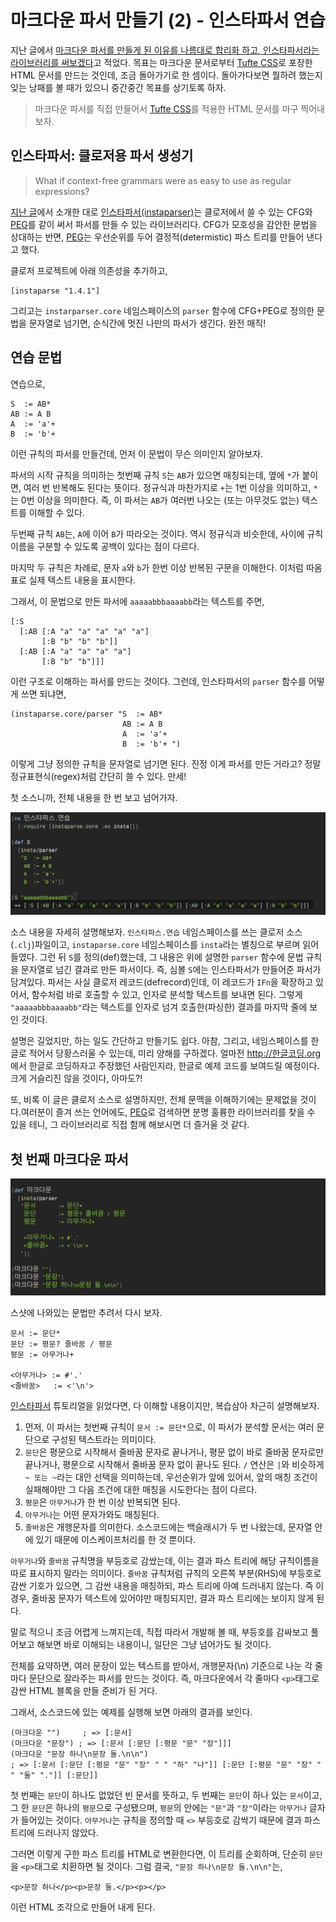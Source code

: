 # 마크다운 파서 만들기 (2) - 인스타파서 연습

지난 글에서 [마크다운 파서를 만들게 된 이유를 나름대로 합리화 하고, 인스타파서라는 라이브러리를 써보겠다][지난 글]고 적었다. 목표는 마크다운 문서로부터 [Tufte CSS][]로 포장한 HTML 문서를 만드는 것인데, 조금 돌아가기로 한 셈이다. 돌아가다보면 뭘하려 했는지 잊는 낭패를 볼 때가 있으니 중간중간 목표를 상기토록 하자.

> 마크다운 파서를 직접 만들어서 [Tufte CSS]를 적용한 HTML 문서를 마구 찍어내 보자.

## 인스타파서: 클로저용 파서 생성기

> What if context-free grammars were as easy to use as regular expressions?

[지난 글][]에서 소개한 대로 [인스타파서(instaparser)][Instaparser]는 클로저에서 쓸 수 있는 CFG와 [PEG]를 같이 써서 파서를 만들 수 있는 라이브러리다. CFG가 모호성을 감안한 문법을 상대하는 반면, [PEG]는 우선순위를 두어 결정적(determistic) 파스 트리를 만들어 낸다고 했다.

클로저 프로젝트에 아래 의존성을 추가하고,

    [instaparse "1.4.1"]

그리고는 `instarparser.core` 네임스페이스의 `parser` 함수에 CFG+PEG로 정의한 문법을 문자열로 넘기면, 순식간에 멋진 나만의 파서가 생긴다. 완전 매직!

## 연습 문법

연습으로,

    S  := AB*
    AB := A B
    A  := 'a'+
    B  := 'b'+

이런 규칙의 파서를 만들건데, 먼저 이 문법이 무슨 의미인지 알아보자.

파서의 시작 규칙을 의미하는 첫번째 규칙 `S`는 `AB`가 있으면 매칭되는데, 옆에 `*`가 붙이면, 여러 번 반복해도 된다는 뜻이다. 정규식과 마찬가지로 `+`는 1번 이상을 의미하고, `*`는 0번 이상을 의미한다. 즉, 이 파서는 `AB`가 여러번 나오는 (또는 아무것도 없는) 텍스트를 이해할 수 있다.

두번째 규칙 `AB`는, `A`에 이어 `B`가 따라오는 것이다. 역시 정규식과 비슷한데, 사이에 규칙 이름을 구분할 수 있도록 공백이 있다는 점이 다르다.

마지막 두 규칙은 차례로, 문자 `a`와 `b`가 한번 이상 반복된 구문을 이해한다. 이처럼 따옴표로 실제 텍스트 내용을 표시한다.

그래서, 이 문법으로 만든 파서에 `aaaaabbbaaaabb`라는 텍스트를 주면,

    [:S
      [:AB [:A "a" "a" "a" "a" "a"]
           [:B "b" "b" "b"]]
      [:AB [:A "a" "a" "a" "a"]
           [:B "b" "b"]]]

이런 구조로 이해하는 파서를 만드는 것이다. 그런데, 인스타파서의 `parser` 함수를 어떻게 쓰면 되냐면,

    (instaparse.core/parser "S  := AB*
                             AB := A B
                             A  := 'a'+
                             B  := 'b'+ ")

이렇게 그냥 정의한 규칙을 문자열로 넘기면 된다. 진정 이게 파서를 만든 거라고? 정말 정규표현식(regex)처럼 간단히 쓸 수 있다. 만세!

첫 소스니까, 전체 내용을 한 번 보고 넘어가자.

![](instaparse/instaparse-S.png)

소스 내용을 자세히 설명해보자. `인스타파스.연습` 네임스페이스를 쓰는 클로저 소스(`.clj`)파일이고, `instaparse.core` 네임스페이스를 `insta`라는 별칭으로 부르며 읽어들였다. 그런 뒤 `S`를 정의(def)했는데, 그 내용은 위에 설명한 `parser` 함수에 문법 규칙을 문자열로 넘긴 결과로 만든 파서이다. 즉, 심볼 `S`에는 인스타파서가 만들어준 파서가 담겨있다. 파서는 사실 클로저 레코드(defrecord)인데, 이 레코드가 `IFn`을 확장하고 있어서, 함수처럼 바로 호출할 수 있고, 인자로 분석할 텍스트를 보내면 된다. 그렇게 `"aaaaabbbaaaabb"`라는 텍스트를 인자로 넘겨 호출한(파싱한) 결과를 마지막 줄에 보인 것이다.

설명은 길었지만, 하는 일도 간단하고 만들기도 쉽다. 아참, 그리고, 네임스페이스를 한글로 적어서 당황스러울 수 있는데, 미리 양해를 구하겠다. 얼마전 <http://한글코딩.org>에서 한글로 코딩하자고 주장했던 사람인지라, 한글로 예제 코드를 보여드릴 예정이다. 크게 거슬리진 않을 것이다, 아마도?!

또, 비록 이 글은 클로저 소스로 설명하지만, 전체 문맥을 이해하기에는 문제없을 것이다.여러분이 즐겨 쓰는 언어에도, [PEG]로 검색하면 분명 훌륭한 라이브러리를 찾을 수 있을 테니, 그 라이브러리로 직접 함께 해보시면 더 즐거울 것 같다.

## 첫 번째 마크다운 파서

![](instaparse/md-01.png)

스샷에 나와있는 문법만 추려서 다시 보자.

    문서 := 문단*
    문단 := 평문? 줄바꿈 / 평문
    평문 := 아무거나+

    <아무거나> := #'.'
    <줄바꿈>   := <'\n'>

[인스타파서][Instaparser] 튜토리얼을 읽었다면, 다 이해할 내용이지만, 복습삼아 차근히 설명해보자.

1. 먼저, 이 파서는 첫번째 규칙이 `문서 := 문단*`으로, 이 파서가 분석할 문서는 여러 문단으로 구성된 텍스트라는 의미이다.
1. `문단`은 평문으로 시작해서 줄바꿈 문자로 끝나거나, 평문 없이 바로 줄바꿈 문자로만 끝나거나, 평문으로 시작해서 줄바꿈 문자 없이 끝나도 된다. `/` 연산은 `|`와 비슷하게 `~ 또는 ~`라는 대안 선택을 의미하는데, 우선순위가 앞에 있어서, 앞의 매칭 조건이 실패해야만 그 다음 조건에 대한 매칭을 시도한다는 점이 다르다.
1. `평문`은 `아무거나`가 한 번 이상 반복되면 된다.
1. `아무거나`는 어떤 문자가와도 매칭된다.
1. `줄바꿈`은 개행문자를 의미한다. 소스코드에는 백슬래시가 두 번 나왔는데, 문자열 안에 있기 때문에 이스케이프처리를 한 것 뿐이다.

`아무거나`와 `줄바꿈` 규칙명을 부등호로 감쌌는데, 이는 결과 파스 트리에 해당 규칙이름을 따로 표시하지 말라는 의미이다. `줄바꿈` 규칙처럼 규칙의 오른쪽 부분(RHS)에 부등호로 감싼 기호가 있으면, 그 감싼 내용을 매칭하되, 파스 트리에 아예 드러내지 않는다. 즉 이 경우, 줄바꿈 문자가 텍스트에 있어야만 매칭되지만, 결과 파스 트리에는 보이지 않게 된다.

말로 적으니 조금 어렵게 느껴지는데, 직접 따라서 개발해 볼 때, 부등호를 감싸보고 풀어보고 해보면 바로 이해되는 내용이니, 일단은 그냥 넘어가도 될 것이다.

전체를 요약하면, 여러 문장이 있는 텍스트를 받아서, 개행문자(\n) 기준으로 나눈 각 줄마다 문단으로 잘라주는 파서를 만드는 것이다. 즉, 마크다운에서 각 줄마다 `<p>`태그로 감싼 HTML 블록을 만들 준비가 된 거다.

그래서, 소스코드에 있는 예제를 실행해 보면 아래의 결과를 보인다.

    (마크다운 "")     ; => [:문서]
    (마크다운 "문장") ; => [:문서 [:문단 [:평문 "문" "장"]]]
    (마크다운 "문장 하나\n문장 둘.\n\n")
    ; => [:문서 [:문단 [:평문 "문" "장" " " "하" "나"]] [:문단 [:평문 "문" "장" " " "둘" "."]] [:문단]]

첫 번째는 `문단`이 하나도 없었던 빈 문서를 뜻하고, 두 번째는 `문단`이 하나 있는 `문서`이고, 그 한 `문단`은 하나의 `평문`으로 구성됐으며, `평문`의 안에는 `"문"`과 `"장"`이라는 `아무거나` 글자가 들어있는 것이다. `아무거나`는 규칙을 정의할 때 `<>` 부등호로 감싹기 때문에 결과 파스 트리에 드러나지 않았다.

그러면 이렇게 구한 파스 트리를 HTML로 변환한다면, 이 트리를 순회하며, 단순히 `문단`을 `<p>`태그로 치환하면 될 것이다. 그럼 결국, `"문장 하나\n문장 둘.\n\n"`는,

    <p>문장 하나</p><p>문장 둘.</p><p></p>

이런 HTML 조각으로 만들어 내게 된다.





[Tufte CSS]: http://edwardtufte.github.io/tufte-css/
[Instaparser]: https://github.com/Engelberg/instaparse
[PEG]: https://en.wikipedia.org/wiki/Parsing_expression_grammar
[지난 글]: https://medium.com/happyprogrammer-in-jeju/마크다운-파서-만들기-1-합리화와-사전조사-932a269b7233
